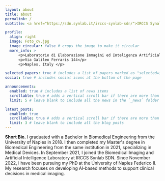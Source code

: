 ```yaml
---
layout: about
title: about
permalink: /
subtitle: <a href="https://sdn.synlab.it/irccs-synlab-sdn/">IRCCS Synalb SDN</a>, <a href="https://cqb.dieti.unina.it/">University of Naples Federico II</a>

profile:
  align: right
  image: Foto_cv.jpg
  image_circular: false # crops the image to make it circular
  more_info: >
      <p>Laboratorio di Elaborazione Immagini ed Inteligenza Artificiale</p>
      <p>Via Galileo Ferraris 144</p>
      <p>Naples, Italy </p>

selected_papers: true # includes a list of papers marked as "selected={true}"
social: true # includes social icons at the bottom of the page

announcements:
  enabled: true # includes a list of news items
  scrollable: true # adds a vertical scroll bar if there are more than 3 news items
  limit: 5 # leave blank to include all the news in the `_news` folder

latest_posts:
  enabled: true
  scrollable: true # adds a vertical scroll bar if there are more than 3 new posts items
  limit: 3 # leave blank to include all the blog posts
---
```


**Short Bio.** I graduated with a Bachelor in Biomedical Engineering from the University of Naples in 2018. I then completed my Master's degree in Biomedical Engineering from the same institution in 2021, specializing in Medical Devices. In September 2021, I joined the Biomedical Imaging and Artificial Intelligence Laboratory at IRCCS Synlab SDN. Since November 2022, I have been pursuing my PhD at the University of Naples Federico II. My research focuses on developing AI-based methods to support clinical decisions in medical imaging.
